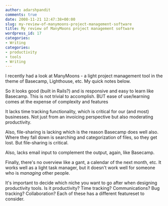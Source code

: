 ```yaml
---
author: adarshpandit
comments: true
date: 2008-11-21 12:47:38+00:00
slug: my-review-of-manymoons-project-management-software
title: My review of ManyMoons project management software
wordpress_id: 17
categories:
- Writing
categories:
- productivity
- tools
- Writing
---
```


I recently had a look at ManyMoons - a light project management tool in the theme of Basecamp, Lighthouse, etc. My quick notes below.

So it looks good (built in Rails?) and is responsive and easy to learn like Basecamp. This is not trivial to accomplish. BUT ease of use/learning comes at the expense of complexity and features

It lacks time tracking functionality, which is critical for our (and most) businesses. Not just from an invoicing perspective but also moderating productivity.

Also, file-sharing is lacking which is the reason Basecamp does well also. Where they fall down is searching and categorization of files, so they get lost. But file-sharing is critical.

Also, lacks email input to complement the output, again, like Basecamp.

Finally, there's no overview like a gant, a calendar of the next month, etc. It works well as a light task manager, but it doesn't work well for someone who is *managing* other people.

It's important to decide which niche you want to go after when designing productivity tools. Is it productivity? Time tracking? Communications? Bug tracking? Collaboration? Each of these has a different featureset to consider.
